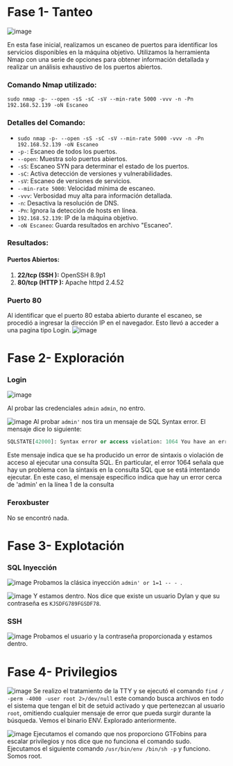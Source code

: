 # Fase 1- Tanteo
![image](https://github.com/haw441kings/DockerLabsWriteUps/assets/136659799/0b1b42ae-b166-484e-a31a-45e3219c4116)

En esta fase inicial, realizamos un escaneo de puertos para identificar los servicios disponibles en la máquina objetivo. Utilizamos la herramienta Nmap con una serie de opciones para obtener información detallada y realizar un análisis exhaustivo de los puertos abiertos.

### Comando Nmap utilizado:

`sudo nmap -p- --open -sS -sC -sV --min-rate 5000 -vvv -n -Pn 192.168.52.139 -oN Escaneo`

### Detalles del Comando:

- `sudo nmap -p- --open -sS -sC -sV --min-rate 5000 -vvv -n -Pn 192.168.52.139 -oN Escaneo`
- `-p-`: Escaneo de todos los puertos.
- `--open`: Muestra solo puertos abiertos.
- `-sS`: Escaneo SYN para determinar el estado de los puertos.
- `-sC`: Activa detección de versiones y vulnerabilidades.
- `-sV`: Escaneo de versiones de servicios.
- `--min-rate 5000`: Velocidad mínima de escaneo.
- `-vvv`: Verbosidad muy alta para información detallada.
- `-n`: Desactiva la resolución de DNS.
- `-Pn`: Ignora la detección de hosts en línea.
- `192.168.52.139`: IP de la máquina objetivo.
- `-oN Escaneo`: Guarda resultados en archivo "Escaneo".

### Resultados:

#### Puertos Abiertos:

1. **22/tcp (SSH ):** OpenSSH 8.9p1
2. **80/tcp (HTTP ):** Apache httpd 2.4.52

### Puerto 80
Al identificar que el puerto 80 estaba abierto durante el escaneo, se procedió a ingresar la dirección IP en el navegador. Esto llevó a acceder a una pagina tipo Login.
![image](https://github.com/haw441kings/DockerLabsWriteUps/assets/136659799/74d0ca68-03d6-457c-92d6-eca78526a71c)

# Fase 2- Exploración

### Login
![image](https://github.com/haw441kings/DockerLabsWriteUps/assets/136659799/7d81e559-86d5-4fd5-8ec1-35436d3fa7f0)

Al probar las credenciales `admin` `admin`, no entro.

![image](https://github.com/haw441kings/DockerLabsWriteUps/assets/136659799/58d78554-59cb-423d-9352-b09247e6e00d)
Al probar `admin'` nos tira un mensaje de SQL Syntax error. El mensaje dice lo siguiente:
```sql
SQLSTATE[42000]: Syntax error or access violation: 1064 You have an error in your SQL syntax; check the manual that corresponds to your MariaDB server version for the right syntax to use near 'admin'' at line 1
```
Este mensaje indica que se ha producido un error de sintaxis o violación de acceso al ejecutar una consulta SQL. En particular, el error 1064 señala que hay un problema con la sintaxis en la consulta SQL que se está intentando ejecutar. En este caso, el mensaje específico indica que hay un error cerca de 'admin' en la línea 1 de la consulta

### Feroxbuster
No se encontró nada.

# Fase 3- Explotación

### SQL Inyección
![image](https://github.com/haw441kings/DockerLabsWriteUps/assets/136659799/140692f1-0ba9-487e-a237-ac746b682c72)
Probamos la clásica inyección `admin' or 1=1 -- - `.

![image](https://github.com/haw441kings/DockerLabsWriteUps/assets/136659799/ea7b6181-d875-483e-8e87-0cd8c7244311)
Y estamos dentro. Nos dice que existe un usuario Dylan y que su contraseña es `KJSDFG789FGSDF78`.

### SSH

![image](https://github.com/haw441kings/DockerLabsWriteUps/assets/136659799/cce5d18a-63f1-492a-82e6-9ac82e7f0e38)
Probamos el usuario y la contraseña proporcionada y estamos dentro.

# Fase 4- Privilegios
![image](https://github.com/haw441kings/DockerLabsWriteUps/assets/136659799/89868f54-da71-40ad-ab3e-e012f3527269)
Se realizo el tratamiento de la TTY y se ejecutó el comando `find / -perm -4000 -user root 2>/dev/null` este comando busca archivos en todo el sistema que tengan el bit de setuid activado y que pertenezcan al usuario `root`, omitiendo cualquier mensaje de error que pueda surgir durante la búsqueda. Vemos el binario ENV. Explorado anteriormente.

![image](https://github.com/haw441kings/DockerLabsWriteUps/assets/136659799/2e343170-7db1-4d05-9b6a-8e0fcc054f00)
Ejecutamos el comando que nos proporciono GTFobins para escalar privilegios y nos dice que no funciona el comando sudo.
Ejecutamos el siguiente comando `/usr/bin/env /bin/sh -p` y funciono. Somos root.
